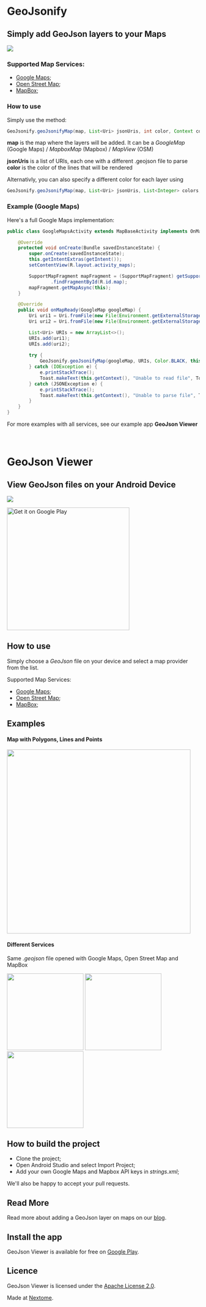 # GeoJsonify
## Simply add GeoJson layers to your Maps

![](https://lh3.googleusercontent.com/IOziKkwBfPIyOLsQhWddI36wqQJs2lHB34g8A2JyrYrnTNp6Q3HCrtkIkfAdB8qWppgA=h900-rw)
### Supported Map Services:
 * [Google Maps](https://maps.google.com/);
 * [Open Street Map](https://www.openstreetmap.org);
 * [MapBox](https://www.mapbox.com/);

### How to use
Simply use the method:
```java
GeoJsonify.geoJsonifyMap(map, List<Uri> jsonUris, int color, Context context);
```

**map** is the map where the layers will be added.
It can be a *GoogleMap* (Google Maps) / *MapboxMap* (Mapbox) / *MapView* (OSM)

**jsonUris** is a list of URIs, each one with a different .geojson file to parse
**color** is the color of the lines that will be rendered

Alternativly, you can also specify a different color for each layer using
```java
GeoJsonify.geoJsonifyMap(map, List<Uri> jsonUris, List<Integer> colors, Context context);
```

### Example (Google Maps)
Here's a full Google Maps implementation:
```java
public class GoogleMapsActivity extends MapBaseActivity implements OnMapReadyCallback {

    @Override
    protected void onCreate(Bundle savedInstanceState) {
        super.onCreate(savedInstanceState);
        this.getIntentExtras(getIntent());
        setContentView(R.layout.activity_maps);

        SupportMapFragment mapFragment = (SupportMapFragment) getSupportFragmentManager()
                .findFragmentById(R.id.map);
        mapFragment.getMapAsync(this);
    }

    @Override
    public void onMapReady(GoogleMap googleMap) {
        Uri uri1 = Uri.fromFile(new File(Environment.getExternalStorageDirectory().getPath() + "italy.geojson"));
        Uri uri2 = Uri.fromFile(new File(Environment.getExternalStorageDirectory().getPath() + "puglia.geojson"));

        List<Uri> URIs = new ArrayList<>();
        URIs.add(uri1);
        URIs.add(uri2);
        
        try {
            GeoJsonify.geoJsonifyMap(googleMap, URIs, Color.BLACK, this.getContext());
        } catch (IOException e) {
            e.printStackTrace();
            Toast.makeText(this.getContext(), "Unable to read file", Toast.LENGTH_SHORT).show();
        } catch (JSONException e) {
            e.printStackTrace();
            Toast.makeText(this.getContext(), "Unable to parse file", Toast.LENGTH_SHORT).show();
        }
    }
}
```

For more examples with all services, see our example app **GeoJson Viewer**
<br>
<br>
<br>
# GeoJson Viewer
## View GeoJson files on your Android Device

[![](https://github.com/Nextome/geojson-viewer/blob/master/resources/cover.jpg)](https://youtu.be/qo7hc_iLI6s)

<a href='com.nextome.geojsonviewer?pcampaignid=MKT-Other-global-all-co-prtnr-py-PartBadge-Mar2515-1'><img width="320" alt='Get it on Google Play' src='https://play.google.com/intl/en_us/badges/images/generic/en_badge_web_generic.png'/></a>


## How to use
Simply choose a _GeoJson_ file on your device and select a map provider from the list.

Supported Map Services:
 * [Google Maps](https://maps.google.com/);
 * [Open Street Map](https://www.openstreetmap.org);
 * [MapBox](https://www.mapbox.com/);
 
## Examples
#### Map with Polygons, Lines and Points
<img src="https://github.com/Nextome/geojson-viewer/blob/master/resources/example_path.png" width="480">

#### Different Services
Same _.geojson_ file opened with Google Maps, Open Street Map and MapBox

<img src="https://github.com/Nextome/geojson-viewer/blob/master/resources/example_gmaps.png" width="200"> <img src="https://github.com/Nextome/geojson-viewer/blob/master/resources/example_osm.png" width="200"> <img src="https://github.com/Nextome/geojson-viewer/blob/master/resources/example_mapbox.png" width="200">

## How to build the project
 * Clone the project;
 * Open Android Studio and select Import Project;
 * Add your own Google Maps and Mapbox API keys in _strings.xml_;
 
We'll also be happy to accept your pull requests.
 
## Read More
Read more about adding a GeoJson layer on maps on our [blog](https://medium.com/nextome/show-a-geojson-layer-on-google-maps-osm-mapbox-on-android-cd75b8377ba).
 

## Install the app
GeoJson Viewer is available for free on [Google Play](https://play.google.com/store/apps/details?id=com.nextome.geojsonviewer).

## Licence
GeoJson Viewer is licensed under the [Apache License 2.0](https://github.com/Nextome/geojson-viewer/blob/master/LICENSE).


Made at [Nextome](http://nextome.org/).
